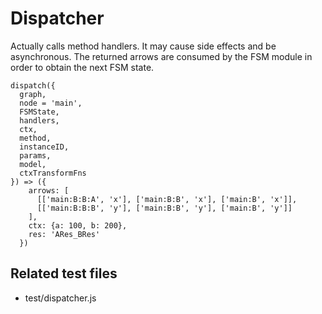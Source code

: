 # Dispatcher

Actually calls method handlers. It may cause side effects and be asynchronous. 
The returned arrows are consumed by the FSM module in order to obtain the next FSM state.

```
dispatch({
  graph, 
  node = 'main',
  FSMState, 
  handlers, 
  ctx, 
  method,
  instanceID,
  params,
  model,
  ctxTransformFns
}) => ({
    arrows: [
      [['main:B:B:A', 'x'], ['main:B:B', 'x'], ['main:B', 'x']],
      [['main:B:B:B', 'y'], ['main:B:B', 'y'], ['main:B', 'y']]
    ],
    ctx: {a: 100, b: 200},
    res: 'ARes_BRes'
  })
```

## Related test files
- test/dispatcher.js